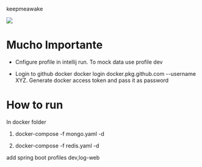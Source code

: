 keepmeawake

<img src="https://github.com/akulinski/keepmeawake/workflows/Java%20CI/badge.svg">



# Mucho Importante

* Cnfigure profile in intellij run. To mock data use profile dev

* Login to github docker docker login docker.pkg.github.com --username XYZ. Generate docker access token and pass it as password

# How to run

In docker folder

1. docker-compose -f mongo.yaml -d 

2. docker-compose -f redis.yaml -d

add spring boot profiles dev,log-web
